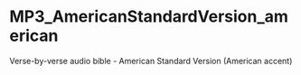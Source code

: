 # MP3_AmericanStandardVersion_american
Verse-by-verse audio bible - American Standard Version (American accent)
